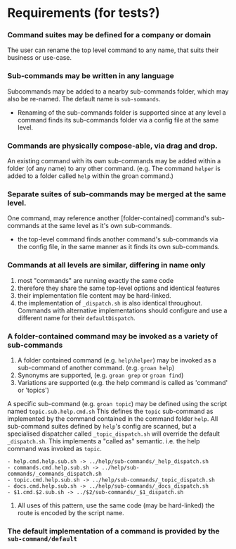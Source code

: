 # Requirements (for tests?)

### Command suites may be defined for a company or domain

The user can rename the top level command to any name, that suits their business or use-case.

### Sub-commands may be written in any language

Subcommands may be added to a nearby sub-commands folder, which may also be re-named. The default name is `sub-sommands`.

- Renaming of the sub-commands folder is supported since at any level a command finds its sub-commands folder via a config file at the same level.

### Commands are physically compose-able, via drag and drop.

An existing command with its own sub-commands may be added within a folder (of any name) to any other command. (e.g. The command `helper` is added to a folder called `help` within the groan command.)

### Separate suites of sub-commands may be merged at the same level.

One command, may reference another [folder-contained] command's sub-commands at the same level as it's own sub-commands.

- the top-level command finds another command's sub-commands via the config file, in the same manner as it finds its own sub-commands.

### Commands at all levels are similar, differing in name only

1. most "commands" are running exactly the same code
2. therefore they share the same top-level options and identical features
3. their implementation file content may be hard-linked.
4. the implementation of `_dispatch.sh` is also identical throughout. Commands with alternative implementations should configure and use a different name for their `defaultDispatch`.

### A folder-contained command may be invoked as a variety of sub-commands

1. A folder contained command (e.g. `help\helper`) may be invoked as a sub-command of another command. (e.g. `groan help`)
2. Synonyms are supported, (e.g. `groan grep` or `groan find`)
3. Variations are supported (e.g. the help command is called as 'command' or 'topics')

A specific sub-command (e.g. `groan topic`) may be defined using the script named `topic.sub.help.cmd.sh` This defines the `topic` sub-command as implemented by the command contained in the command folder `help`. All sub-command suites defined by `help`'s config are scanned, but a specialised dispatcher called `_topic_dispatch.sh` will override the default `_dispatch.sh`. This implements a "called as" semantic. i.e. the help command was invoked as `topic`. 

	- help.cmd.help.sub.sh -> ../help/sub-commands/_help_dispatch.sh
	- commands.cmd.help.sub.sh -> ../help/sub-commands/_commands_dispatch.sh
	- topic.cmd.help.sub.sh -> ../help/sub-commands/_topic_dispatch.sh
	- docs.cmd.help.sub.sh -> ../help/sub-commands/_docs_dispatch.sh
	- $1.cmd.$2.sub.sh -> ../$2/sub-commands/_$1_dispatch.sh
	
1. All uses of this pattern, use the same code (may be hard-linked) the route is encoded by the script name.

### The default implementation of a command is provided by the `sub-command/default`
